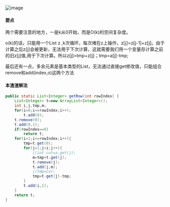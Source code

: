 ![image](http://ww2.sinaimg.cn/large/005CRBrHgw1f826lyitxjj30fi068aa4.jpg)

#### 要点
两个需要注意的地方，一是k从0开始，而是O(k)的空间复杂度。

o(k)的话，只能用一个List<Integer> z ,k次循环，每次堵在z上操作，z[j]=z[j-1]+z[j]。由于计算之后z[j]会被更新，无法用于下次计算，这就需要我们用一个变量存计算之前的旧z[j]值,用于下次计算。所以z[j]=tmp+z[j]；tmp=a[j]-tmp;

最后还有一点，多余元素是基本类型的List，无法通过直接get修改值，只能组合remove和add(index,o)这两个方法
#### 本渣渣解法
```Java
public static List<Integer> getRow(int rowIndex) {
	List<Integer> t=new ArrayList<Integer>();
	int i,j,tmp,m;
	for(i=0;i<=rowIndex;i++);
		t.add(0);
	t.remove(0);
	t.add(0,1);
	if(rowIndex==0)
		return t;
	for(i=1;i<=rowIndex;i++){
		tmp=t.get(0);
		for(j=1;j<i;j++){
			//int cut=a.get(j);
			m=tmp+t.get(j);
			t.remove(j);
			t.add(j,m);
			//tmp=cur;
			tmp=t.get(j)-tmp;
		}
		t.add(i,1);
	}
	return t;
}
```
